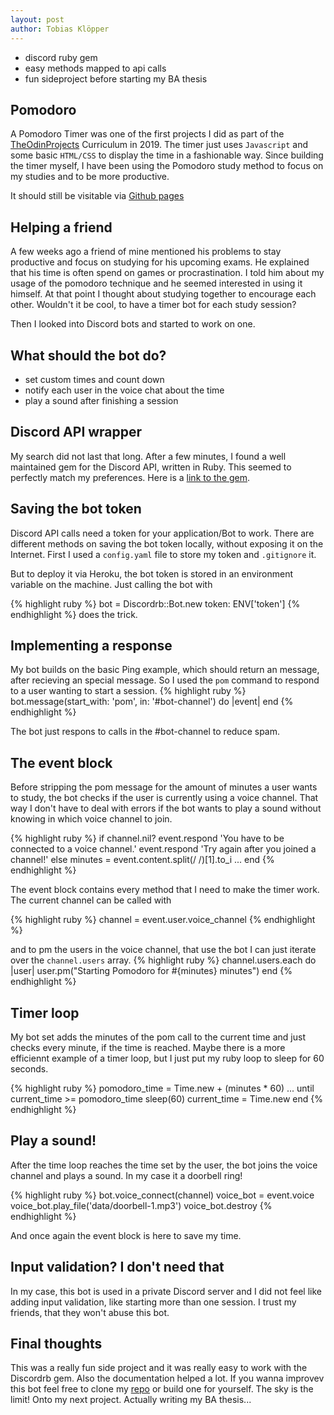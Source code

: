 ```yaml
---
layout: post
author: Tobias Klöpper
---
```


- discord ruby gem
- easy methods mapped to api calls
- fun sideproject before starting my BA thesis

## Pomodoro

A Pomodoro Timer was one of the first projects I did as part of the [TheOdinProjects]() Curriculum in 2019. The timer just uses `Javascript` and some basic `HTML/CSS` to display the time in a fashionable way. Since building the timer myself, I have been using the Pomodoro study method to focus on my studies and to be more productive.

It should still be visitable via [Github pages](https://friendscover.github.io/pomodoro/)

## Helping a friend

A few weeks ago a friend of mine mentioned his problems to stay productive and focus on studying for his upcoming exams. He explained that his time is often spend on games or procrastination. I told him about my usage of the pomodoro technique and he seemed interested in using it himself. At that point I thought about studying together to encourage each other. Wouldn't it be cool, to have a timer bot for each study session?

Then I looked into Discord bots and started to work on one.

## What should the bot do?

- set custom times and count down
- notify each user in the voice chat about the time
- play a sound after finishing a session


## Discord API wrapper

My search did not last that long. After a few minutes, I found a well maintained gem for the Discord API, written in Ruby. This seemed to perfectly match my preferences. Here is a [link to the gem](https://github.com/shardlab/discordrb).

## Saving the bot token

Discord API calls need a token for your application/Bot to work. There are different methods on saving the bot token locally, without exposing it on the Internet. First I used a `config.yaml` file to store my token and `.gitignore` it.

But to deploy it via Heroku, the bot token is stored in an environment variable on the machine. Just calling the bot with 

{% highlight ruby %}
 bot = Discordrb::Bot.new token: ENV['token']
{% endhighlight %}
does the trick.

## Implementing a response

My bot builds on the basic Ping example, which should return an message, after recieving an special message. So I used the `pom` command to respond to a user wanting to start a session. 
{% highlight ruby %}
 bot.message(start_with: 'pom', in: '#bot-channel') do 
  |event| 
 end
{% endhighlight %}

The bot just respons to calls in the #bot-channel to reduce spam.

## The event block
 
Before stripping the pom message for the amount of minutes a user wants to study, the bot checks if the user is currently using a voice channel. That way I don't have to deal with errors if the bot wants to play a sound without knowing in which voice channel to join. 

{% highlight ruby %}
 if channel.nil?
   event.respond 'You have to be connected to a voice channel.'
   event.respond 'Try again after you joined a channel!'
 else
   minutes = event.content.split(/ /)[1].to_i
   ...
 end
{% endhighlight %}

The event block contains every method that I need to make the timer work. The current channel can be called with 

{% highlight ruby %}
 channel = event.user.voice_channel
{% endhighlight %}

and to pm the users in the voice channel, that use the bot I can just iterate over the `channel.users` array.
{% highlight ruby %}
 channel.users.each do |user|
   user.pm("Starting Pomodoro for #{minutes} minutes")
 end
{% endhighlight %}

## Timer loop

My bot set adds the minutes of the pom call to the current time and just checks every minute, if the time is reached. Maybe there is a more efficiennt example of a timer loop, but I just put my ruby loop to sleep for 60 seconds.

{% highlight ruby %}
 pomodoro_time = Time.new + (minutes * 60)
 ...
 until current_time >= pomodoro_time
   sleep(60)
   current_time = Time.new
 end
{% endhighlight %}

## Play a sound!

After the time loop reaches the time set by the user, the bot joins the voice channel and plays a sound. In my case it a doorbell ring!

{% highlight ruby %}
 bot.voice_connect(channel)
 voice_bot = event.voice
 voice_bot.play_file('data/doorbell-1.mp3')
 voice_bot.destroy
{% endhighlight %}

And once again the event block is here to save my time.

## Input validation? I don't need that

In my case, this bot is used in a private Discord server and I did not feel like adding input validation, like starting more than one session. I trust my friends, that they won't abuse this bot. 

## Final thoughts

This was a really fun side project and it was really easy to work with the Discordrb gem. Also the documentation helped a lot. If you wanna improvev this bot feel free to clone my [repo](https://github.com/Friendscover/pomodoro-discord-bot) or build one for yourself. The sky is the limit! Onto my next project. Actually writing my BA thesis...